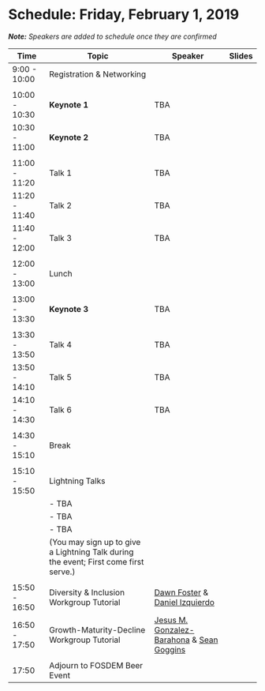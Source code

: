 # Schedule: Friday, February 1, 2019

_**Note:** Speakers are added to schedule once they are confirmed_

| Time | Topic | Speaker | Slides |
|---|---|---|---|
| 9:00 - 10:00 | Registration & Networking |   |   |
|   |   |   |   |
| 10:00 - 10:30 | **Keynote 1** | TBA |   |
| 10:30 - 11:00 | **Keynote 2** | TBA |   |
|   |   |   |   |
| 11:00 - 11:20 | Talk 1 | TBA |   |
| 11:20 - 11:40 | Talk 2 | TBA |   |
| 11:40 - 12:00 | Talk 3 | TBA |   |
|   |   |   |   |
| 12:00 - 13:00 | Lunch |   |   |
|   |   |   |   |
| 13:00 - 13:30 | **Keynote 3** | TBA |   |
|   |   |   |   |
| 13:30 - 13:50 | Talk 4 | TBA |   |
| 13:50 - 14:10 | Talk 5 | TBA |   |
| 14:10 - 14:30 | Talk 6 | TBA |   |
|   |   |   |   |
| 14:30 - 15:10 | Break |   |   |
|   |   |   |   |
| 15:10 - 15:50 | Lightning Talks |   |   |
|   | - TBA |   |   |
|   | - TBA |   |   |
|   | - TBA |   |   |
|   | (You may sign up to give a Lightning Talk during the event; First come first serve.)  |   |   |
|   |   |   |   |
| 15:50 - 16:50 | Diversity & Inclusion Workgroup Tutorial | [Dawn Foster](#user-content-dawn-foster) & [Daniel Izquierdo](#user-content-daniel-izquierdo)  |   |
| 16:50 - 17:50 | Growth-Maturity-Decline Workgroup Tutorial | [Jesus M. Gonzalez-Barahona](#user-content-jesus-m-gonzalez-barahona) & [Sean Goggins](#user-content-sean-goggins) |   |
|   |   |   |   |
| 17:50 | Adjourn to FOSDEM Beer Event |   |   |
